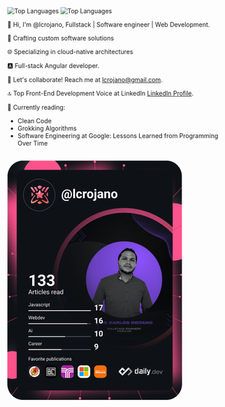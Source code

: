  <img width=500 src="https://drive.google.com/u/2/uc?id=1skGrOcBDINY6t0k4i3-olbsh6Tsu9uHx&export=download" alt="Top Languages">   


 <img src="https://github-readme-stats.vercel.app/api/top-langs/?username=anuraghazra&layout=compact" alt="Top Languages">   

 
👋 Hi, I'm @lcrojano, Fullstack | Software engineer | Web Development.

🚀 Crafting custom software solutions

🌐 Specializing in cloud-native architectures

🅰️ Full-stack Angular developer.

🤝 Let's collaborate! Reach me at lcrojano@gmail.com.

🔝 Top Front-End Development Voice at LinkedIn [LinkedIn Profile](https://www.linkedin.com/in/lcrojano/overlay/top-voice-detail/?profileUrn=urn%3Ali%3Afsd_profile%3AACoAAASrm50B-0kLP9bKPWfIhRgYM7z6Rsl5X-w).

📖 Currently reading:
- Clean Code
- Grokking Algorithms
- Software Engineering at Google: Lessons Learned from Programming Over Time
 
 <br>
 
  <a href="https://github.com/lcrojano/lcrojano/blob/main/devcard.svg">
      <img src="https://github.com/lcrojano/lcrojano/blob/main/devcard.svg" width="400" alt="luis carlos rojano's Dev Card"/>
    </a>
 
